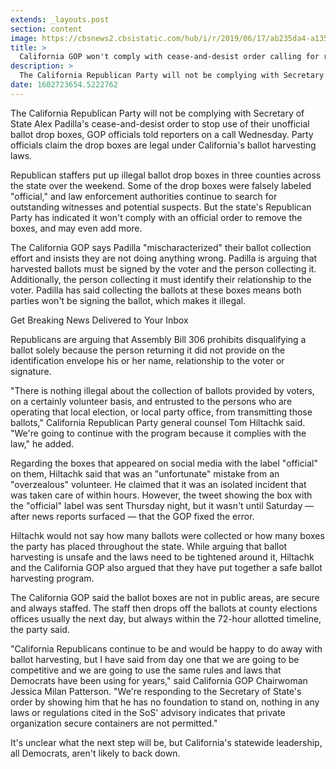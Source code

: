 ```yaml
--- 
extends: _layouts.post 
section: content 
image: https://cbsnews2.cbsistatic.com/hub/i/r/2019/06/17/ab235da4-a135-4a6d-a472-1b10704f39c8/thumbnail/1200x630/022d951d70252da806bfe19c742404fe/california-capitol-pride-flag.jpg 
title: > 
  California GOP won't comply with cease-and-desist order calling for removal of unofficial ballot drop boxes 
description: > 
  The California Republican Party will not be complying with Secretary of State Alex Padilla's cease-and-desist order to stop use of their unofficial ballot drop boxes, GOP officials told reporters on a call Wednesday.Republican staffers put up illegal ballot drop boxes in three counties across the state over the weekend.The California GOP says Padilla "mischaracterized" their ballot collection effort and insists they are not doing anything wrong.While arguing that ballot harvesting is unsafe and the laws need to be tightened around it, Hiltachk and the California GOP also argued that they have put together a safe ballot harvesting program.The California GOP said the ballot boxes are not in public areas, are secure and always staffed. 
date: 1602723654.5222762 
--- 
```

The California Republican Party will not be complying with Secretary of State Alex Padilla's cease-and-desist order to stop use of their unofficial ballot drop boxes, GOP officials told reporters on a call Wednesday. Party officials claim the drop boxes are legal under California's ballot harvesting laws.

Republican staffers put up illegal ballot drop boxes in three counties across the state over the weekend. Some of the drop boxes were falsely labeled "official," and law enforcement authorities continue to search for outstanding witnesses and potential suspects. But the state's Republican Party has indicated it won't comply with an official order to remove the boxes, and may even add more.

The California GOP says Padilla "mischaracterized" their ballot collection effort and insists they are not doing anything wrong. Padilla is arguing that harvested ballots must be signed by the voter and the person collecting it. Additionally, the person collecting it must identify their relationship to the voter. Padilla has said collecting the ballots at these boxes means both parties won't be signing the ballot, which makes it illegal.

Get Breaking News Delivered to Your Inbox

Republicans are arguing that Assembly Bill 306 prohibits disqualifying a ballot solely because the person returning it did not provide on the identification envelope his or her name, relationship to the voter or signature.

"There is nothing illegal about the collection of ballots provided by voters, on a certainly volunteer basis, and entrusted to the persons who are operating that local election, or local party office, from transmitting those ballots," California Republican Party general counsel Tom Hiltachk said. "We're going to continue with the program because it complies with the law," he added.

Regarding the boxes that appeared on social media with the label "official" on them, Hiltachk said that was an "unfortunate" mistake from an "overzealous" volunteer. He claimed that it was an isolated incident that was taken care of within hours. However, the tweet showing the box with the "official" label was sent Thursday night, but it wasn't until Saturday — after news reports surfaced — that the GOP fixed the error.

Hiltachk would not say how many ballots were collected or how many boxes the party has placed throughout the state. While arguing that ballot harvesting is unsafe and the laws need to be tightened around it, Hiltachk and the California GOP also argued that they have put together a safe ballot harvesting program.

The California GOP said the ballot boxes are not in public areas, are secure and always staffed. The staff then drops off the ballots at county elections offices usually the next day, but always within the 72-hour allotted timeline, the party said.

"California Republicans continue to be and would be happy to do away with ballot harvesting, but I have said from day one that we are going to be competitive and we are going to use the same rules and laws that Democrats have been using for years," said California GOP Chairwoman Jessica Milan Patterson. "We're responding to the Secretary of State's order by showing him that he has no foundation to stand on, nothing in any laws or regulations cited in the SoS' advisory indicates that private organization secure containers are not permitted."

It's unclear what the next step will be, but California's statewide leadership, all Democrats, aren't likely to back down.